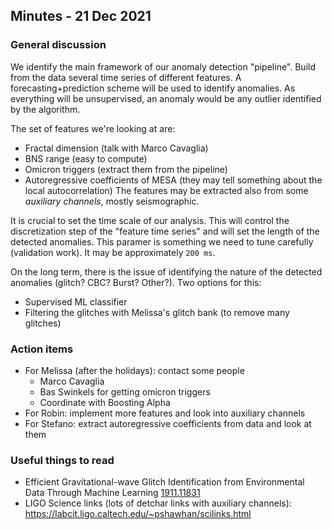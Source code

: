 ## Minutes - 21 Dec 2021

### General discussion
We identify the main framework of our anomaly detection "pipeline".
Build from the data several time series of different features. A forecasting+prediction scheme will be used to identify anomalies.
As everything will be unsupervised, an anomaly would be any outlier identified by the algorithm.

The set of features we're looking at are:
- Fractal dimension (talk with Marco Cavaglia)
- BNS range (easy to compute)
- Omicron triggers (extract them from the pipeline)
- Autoregressive coefficients of MESA (they may tell something about the local autocorrelation)
The features may be extracted also from some _auxiliary channels_, mostly seismographic.

It is crucial to set the time scale of our analysis. This will control the discretization step of the "feature time series" and will set the length of the detected anomalies.
This paramer is something we need to tune carefully (validation work). It may be approximately `200 ms`.

On the long term, there is the issue of identifying the nature of the detected anomalies (glitch? CBC? Burst? Other?). Two options for this:
- Supervised ML classifier
- Filtering the glitches with Melissa's glitch bank (to remove many glitches)

### Action items
- For Melissa (after the holidays): contact some people
  - Marco Cavaglia
  - Bas Swinkels for getting omicron triggers
  - Coordinate with Boosting Alpha
- For Robin: implement more features and look into auxiliary channels
- For Stefano: extract autoregressive coefficients from data and look at them

### Useful things to read
- Efficient Gravitational-wave Glitch Identification from Environmental Data Through Machine Learning [1911.11831](https://arxiv.org/abs/1911.11831)
- LIGO Science links (lots of detchar links with auxiliary channels): https://labcit.ligo.caltech.edu/~pshawhan/scilinks.html


